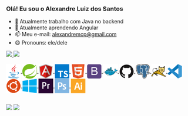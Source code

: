 ### Olá! Eu sou o Alexandre Luiz dos Santos

- 🔭 Atualmente trabalho com Java no backend
- 🌱 Atualmente aprendendo Angular
- 📫 Meu e-mail: alexandremcp@gmail.com
- 😄 Pronouns: ele/dele



 <div>
  <a href="https://github.com/alexandremcp">
  <img height="180em" src="https://github-readme-stats.vercel.app/api?username=alexandremcp&show_icons=true&theme=algolia&include_all_commits=true&count_private=true"/>
  <img height="180em" src="https://github-readme-stats.vercel.app/api/top-langs/?username=alexandremcp&layout=compact&langs_count=7&theme=algolia"/>
</div>

<div style="display: inline_block"><br>
  <img align="center" height="40" width="40" src="https://github.com/devicons/devicon/blob/master/icons/java/java-original.svg">
  <img align="center" height="40" width="40" src="https://github.com/devicons/devicon/blob/master/icons/spring/spring-original.svg">
  <img align="center" height="40" width="40" src="https://github.com/devicons/devicon/blob/master/icons/angularjs/angularjs-original.svg">
  <img align="center" height="40" width="40" src="https://raw.githubusercontent.com/devicons/devicon/master/icons/typescript/typescript-plain.svg">
  <img align="center" height="40" width="40" src="https://raw.githubusercontent.com/devicons/devicon/master/icons/html5/html5-original.svg">
  <img align="center" height="40" width="40" src="https://github.com/devicons/devicon/blob/master/icons/bootstrap/bootstrap-plain.svg">
  <img align="center" height="40" width="40" src="https://github.com/devicons/devicon/blob/master/icons/docker/docker-original.svg">
  <img align="center" height="40" width="40" src="https://github.com/devicons/devicon/blob/master/icons/github/github-original.svg">
  <img align="center" height="40" width="40" src="https://github.com/devicons/devicon/blob/master/icons/postgresql/postgresql-original.svg">
  <img align="center" height="40" width="40" src="https://github.com/devicons/devicon/blob/master/icons/tomcat/tomcat-original.svg">
  <img align="center" height="40" width="40" src="https://github.com/devicons/devicon/blob/master/icons/vscode/vscode-original.svg">
  <img align="center" height="40" width="40" src="https://github.com/devicons/devicon/blob/master/icons/ubuntu/ubuntu-plain.svg">
  <img align="center" height="40" width="40" src="https://github.com/devicons/devicon/blob/master/icons/windows8/windows8-original.svg">
  <img align="center" height="40" width="40" src="https://github.com/devicons/devicon/blob/master/icons/premierepro/premierepro-plain.svg">
  <img align="center" height="40" width="40" src="https://github.com/devicons/devicon/blob/master/icons/photoshop/photoshop-plain.svg">  
  <img align="center" height="40" width="40" src="https://github.com/devicons/devicon/blob/master/icons/illustrator/illustrator-plain.svg">
</div>
  
  ##
  
 <div> 
  <a href = "mailto:alexandremcp@gmail.com"><img src="https://img.shields.io/badge/-Gmail-%23333?style=for-the-badge&logo=gmail&logoColor=white" target="_blank"></a>
  <a href="https://www.linkedin.com/in/alexandremcp/" target="_blank"><img src="https://img.shields.io/badge/-LinkedIn-%230077B5?style=for-the-badge&logo=linkedin&logoColor=white" target="_blank"></a> 
</div>
  
